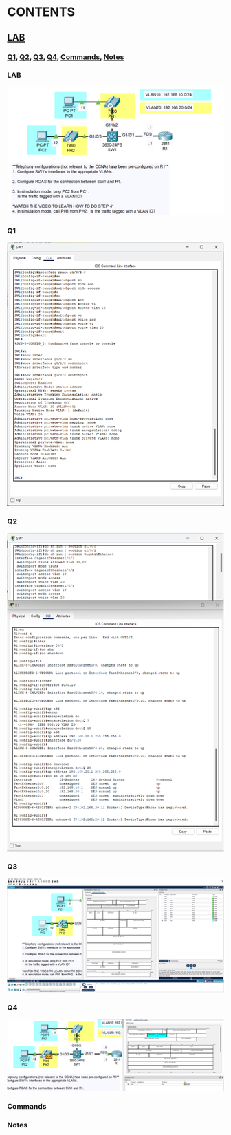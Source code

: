 # CONTENTS

## [LAB](#lab)
### [Q1](#q1), [Q2](#q2), [Q3](#q3), [Q4](#q4), [Commands](#commands), [Notes](#notes)

### <a name="lab"></a>LAB

<img src="../00-files/PacketTracer_lPrY2Qh27y.png" alt="Resim">

### <a name="q1"></a>Q1

<img src="../00-files/PacketTracer_Vwy9NuWId8.png" alt="Resim">

### <a name="q2"></a>Q2

<img src="../00-files/PacketTracer_obiWZx24MU.png" alt="Resim">

### <a name="q3"></a>Q3

<img src="../00-files/PacketTracer_McKIgncH6a.png" alt="Resim">

### <a name="q4"></a>Q4

<img src="../00-files/PacketTracer_LM90VuTvol.png" alt="Resim">

### <a name="commands"></a>Commands

### <a name="notes"></a>Notes